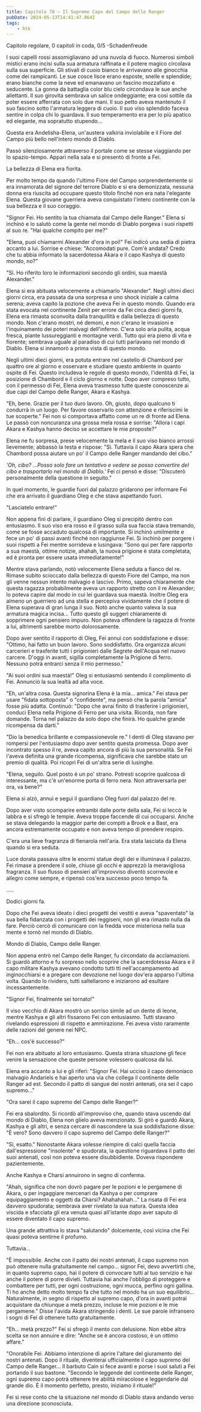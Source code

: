 ```yaml
---
title: Capitolo 78 – Il Supremo Capo del Campo delle Ranger
pubDate: 2024-05-13T14:41:47.864Z
tags:
    - htk
---
```


Capitolo regolare,
0 capitoli in coda, 0/5
-Schadenfreude

I suoi capelli rossi assomigliavano ad una nuvola di fuoco. Numerosi simboli mistici erano incisi sulla sua armatura raffinata e il potere magico circolava sulla sua superficie. Gli stivali di cuoio bianco le arrivavano alle ginocchia come dei rampicanti. Le sue cosce lisce erano esposte, snelle e splendide; erano bianche come la neve ed emanavano un fascino mozzafiato e seducente.
La gonna da battaglia color blu cielo circondava le sue anche allettanti. Il suo girovita sembrava un salice ondeggiante; era così sottile da poter essere afferrata con solo due mani. Il suo petto aveva mantenuto il suo fascino sotto l'armatura leggera di cuoio. Il suo viso splendido faceva sentire in colpa chi lo guardava. Il suo temperamento era per lo più apatico ed elegante, ma sopratutto stupendo...

Questa era Andelisha-Elena, un'austera valkiria inviolabile e il Fiore del Campo più bello nell'intero mondo di Diablo.

Passò silenziosamente attraverso il portale come se stesse viaggiando per lo spazio-tempo. Apparì nella sala e si presentò di fronte a Fei.

La bellezza di Elena era fiorita.

Per molto tempo da quando l'ultimo Fiore del Campo sorprendentemente si era innamorata del signore del terrore Diablo e si era demonizzata, nessuna donna era riuscita ad occupare questo titolo finché non era nata l'elegante Elena. Questa giovane guerriera aveva conquistato l'intero continente con la sua bellezza e il suo coraggio.

"Signor Fei. Ho sentito la tua chiamata dal Campo delle Ranger." Elena si inchinò e lo salutò come la gente nel mondo di Diablo porgeva i suoi rispetti al suo re. "Hai qualche compito per me?"

"Elena, puoi chiamarmi Alexander d'ora in poi!" Fei indicò una sedia di pietra accanto a lui. Sorrise e chiese: "Accomodati pure. Com'è andata? Credo che tu abbia informato la sacerdotessa Akara e il capo Kashya di questo mondo, no?"

"Sì. Ho riferito loro le informazioni secondo gli ordini, sua maestà Alexander."

Elena si era abituata velocemente a chiamarlo "Alexander". Negli ultimi dieci giorni circa, era passata da una sorpresa e uno shock iniziale a calma serena; aveva capito la pozione che aveva Fei in questo mondo. Quando era stata evocata nel continente Zenit per errore da Fei circa dieci giorni fa, Elena era rimasta sconvolta dalla tranquillità e dalla bellezza di questo mondo.
Non c'erano mostri, né demoni, e non c'erano le invasioni e l'inquinamento dei poteri malvagi dell'inferno. C'era solo aria pulita, acqua fresca, piante lussureggianti e montagne verdi. Tutto qui era pieno di vita e fiorente; sembrava uguale al paradiso di cui tutti parlavano nel mondo di Diablo. Elena si innamorò a prima vista di questo mondo.

Negli ultimi dieci giorni, era potuta entrare nel castello di Chambord per quattro ore al giorno e osservare e studiare questo ambiente in quanto ospite di Fei. Questo includeva le regole di questo mondo, l'identità di Fei, la posizione di Chambord e il ciclo giorno e notte. Dopo aver compreso tutto, con il permesso di Fei, Elena aveva trasmesso tutte queste conoscenze ai due capi del Campo delle Ranger, Akara e Kashya.

"Eh, bene. Grazie per il tuo duro lavoro. Oh, giusto, dopo qualcuno ti condurrà in un luogo. Per favore osservarlo con attenzione e riferiscimi le tue scoperte." Fei non si comportava affatto come un re di fronte ad Elena. Le passò con noncuranza una grossa mela rossa e sorrise: "Allora i capi Akara e Kashya hanno deciso se accettare le mie proposte?"

Elena ne fu sorpresa, prese velocemente la mela e il suo viso bianco arrossì lievemente; abbassò la testa e rispose: "Sì. Tuttavia il capo Akara spera che Chambord possa aiutare un po' il Campo delle Ranger mandando del cibo."

<em>'Oh, cibo? ...Posso solo fare un tentativo e vedere se posso convertire del cibo e trasportarlo nel mondo di Diablo.'</em> Fei ci pensò e disse: "Discuterò personalmente della questione in seguito."

In quel momento, le guardie fuori dal palazzo gridarono per informare Fei che era arrivato il guardiano Oleg e che stava aspettando fuori.

"Lasciatelo entrare!"

Non appena finì di parlare, il guardiano Oleg si precipitò dentro con entusiasmo. Il suo viso era rosso e il grasso sulla sua faccia stava tremando, come se fosse accaduto qualcosa di importante. Si inchinò umilmente e fece un po' di passi avanti finché non raggiunse Fei. Si inchinò per porgere i suoi rispetti a Fei mentre sorrideva e lusingava: "Sono qui per fare rapporto a sua maestà, ottime notizie, ahahah, la nuova prigione è stata completata, ed è pronta per essere usata immediatamente!"

Mentre stava parlando, notò velocemente Elena seduta a fianco del re. Rimase subito scioccato dalla bellezza di questo Fiore del Campo, ma non gli venne nessun intento malvagio e lascivo. Primo, sapeva chiaramente che questa ragazza probabilmente aveva un rapporto stretto con il re Alexander; lo poteva capire dal modo in cui lei guardava sua maestà. Inoltre Oleg era almeno un guerriero ad una stella e percepiva vividamente che il potere di Elena superava di gran lunga il suo. Notò anche quanto valeva la sua armatura magica incisa... Tutto questo gli suggerì chiaramente di sopprimere ogni pensiero impuro. Non poteva offendere la ragazza di fronte a lui, altrimenti sarebbe morto dolorosamente.

Dopo aver sentito il rapporto di Oleg, Fei annuì con soddisfazione e disse: "Ottimo, hai fatto un buon lavoro. Sono soddisfatto. Ora organizza alcuni carcerieri e trasferite tutti i prigionieri dalle Segrete dell'Acqua nel nuovo carcere. D'oggi in avanti, sigilla completamente la Prigione di ferro. Nessuno potrà entrarci senza il mio permesso."

"Ai suoi ordini sua maestà!" Oleg si entusiasmò sentendo il complimento di Fei. Annunciò la sua lealtà ad alta voce.

"Eh, un'altra cosa. Questa signorina Elena è la mia... amica." Fei stava per usare "fidata sottoposta" o "confidente", ma pensò che la parola "amica" fosse più adatta. Continuò: "Dopo che avrai finito di trasferire i prigionieri, conduci Elena nella Prigione di Ferro per una visita. Ricorda, non fare domande. Torna nel palazzo da solo dopo che finirà. Ho qualche grande ricompensa da darti."

"Dio la benedica brillante e compassionevole re." I denti di Oleg stavano per rompersi per l'entusiasmo dopo aver sentito questa promessa. Dopo aver incontrato spesso il re, aveva capito ancora di più la sua personalità. Se Fei l'aveva definita una grande ricompensa, significava che sarebbe stato un premio di qualità. Poi ricoprì Fei di un'altra serie di lusinghe.

"Elena, seguilo. Quel posto è un po' strano. Potresti scoprire qualcosa di interessante, ma c'è un'enorme porta di ferro nera. Non attraversarla per ora, va bene?"

Elena si alzò, annuì e seguì il guardiano Oleg fuori dal palazzo del re.

Dopo aver visto scomparire entrambi dalle porte della sala, Fei si leccò le labbra e si sfregò le tempie. Aveva troppe faccende di cui occuparsi. Anche se stava delegando la maggior parte dei compiti a Brook e a Bast, era ancora estremamente occupato e non aveva tempo di prendere respiro.

C'era una lieve fragranza di fienarola nell'aria. Era stata lasciata da Elena quando si era seduta.

Luce dorata passava oltre le enormi statue degli dei e illuminava il palazzo. Fei rimase a prendere il sole, chiuse gli occhi e apprezzò la meravigliosa fragranza. Il suo flusso di pensieri all'improvviso diventò scorrevole e allegro come sempre, e ripensò cos'era successo poco tempo fa.

.....

Dodici giorni fa.

Dopo che Fei aveva ideato i dieci progetti dei vestiti e aveva "spaventato" la sua bella fidanzata con i progetti dei reggiseni, non gli era rimasto nulla da fare. Perciò cercò di comunicare con la fredda voce misteriosa nella sua mente e tornò nel mondo di Diablo.

Mondo di Diablo, Campo delle Ranger.

Non appena entrò nel Campo delle Ranger, fu circondato da acclamazioni. Si guardò attorno e fu sorpreso nello scoprire che la sacerdotessa Akara e il capo militare Kashya avevano condotto tutti tti nell'accampamento ad inginocchiarsi e a pregare con devozione nel luogo dov'era apparso l'ultima volta. Quando lo rividero, tutti saltellarono e iniziarono ad esultare incessantemente.

"Signor Fei, finalmente sei tornato!"

Il viso vecchio di Akara mostrò un sorriso simile ad un dente di leone, mentre Kashya e gli altri fissarono Fei con entusiasmo. Tutti stavano rivelando espressioni di rispetto e ammirazione. Fei aveva visto raramente delle razioni del genere nei NPC.

"Eh... cos'è successo?"

Fei non era abituato al loro entusiasmo. Questa strana situazione gli fece venire la sensazione che queste persone volessero qualcosa da lui.

Elena era accanto a lui e gli riferì: "Signor Fei. Hai ucciso il capo demoniaco malvagio Andariels e hai aperto una via che collega il continente delle Ranger ad est. Secondo il patto di sangue dei nostri antenati, ora sei il capo supremo..."

"Ora sarei il capo supremo del Campo delle Ranger?"

Fei era sbalordito. Si ricordò all'improvviso che, quando stava uscendo dal mondo di Diablo, Elena non glielo aveva menzionato. Si girò e guardò Akara, Kashya e gli altri, e senza cercare di nascondere la sua soddisfazione disse: "È vero? Sono davvero il capo supremo del Campo delle Ranger?"

"Sì, esatto." Nonostante Akara volesse riempire di calci quella faccia dall'espressione "insolente" e spudorata, la questione riguardava il patto dei suoi antenati, così non poteva essere disubbidiente. Doveva rispondere pazientemente.

Anche Kashya e Charsi annuirono in segno di conferma.

"Ahah, significa che non dovrò pagare per le pozioni e le pergamene di Akara, o per ingaggiare mercenari da Kashya o per comprare equipaggiamento e oggetti da Charsi? Ahahahahah..." La risata di Fei era davvero spudorata; sembrava aver rivelato la sua natura. Questa idea viscida e sfacciata gli era venuta quasi all'istante dopo aver saputo di essere diventato il capo supremo.

Una grande attrattiva lo stava "salutando" dolcemente, così vicina che Fei quasi poteva sentirne il profumo.

Tuttavia...

"È impossibile. Anche con il patto dei nostri antenati, il capo supremo non può ottenere nulla gratuitamente nel campo... signor Fei, devo avvertirti che, in quanto supremo capo, hai il potere di convocare tutti al tuo servizio e hai anche il potere di porre divieti. Tuttavia hai anche l'obbligo di proteggere e combattere per tutti, per ogni costruzione, ogni mucca, perfino ogni gallina. Ti ho anche detto molto tempo fa che tutto nel mondo ha un suo equilibrio... Naturalmente, in segno di rispetto al supremo capo, d'ora in avanti potrai acquistare da chiunque a metà prezzo, incluse le mie pozioni e le mie pergamene." Disse l'avida Akara stringendo i denti. Le sue parole infransero i sogni di Fei di ottenere tutto gratuitamente.

"Eh... metà prezzo?" Fei si sfregò il mento con delusione. Non ebbe altra scelta se non annuire e dire: "Anche se è ancora costoso, è un ottimo affare."

"Onorabile Fei. Abbiamo intenzione di aprire l'altare del giuramento dei nostri antenati. Dopo il rituale, diventerai ufficialmente il capo supremo del Campo delle Ranger... Il barbuto Cain si fece avanti e porse i suoi saluti a Fei portando il suo bastone. "Secondo le leggende del continente delle Ranger, ogni supremo capo potrà ottenere tre abilità miracolose e leggendarie dal grande dio. È il momento perfetto, presto, iniziamo il rituale!"

Fei si rese conto che la situazione nel mondo di Diablo stava andando verso una direzione sconosciuta.



